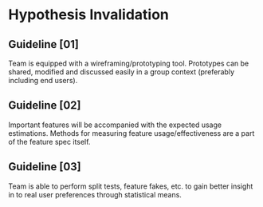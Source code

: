 Hypothesis Invalidation
=======================

## Guideline [01] 

Team is equipped with a wireframing/prototyping tool. Prototypes can be shared, modified and discussed easily in a group context (preferably including end users).

## Guideline [02]

Important features will be accompanied with the expected usage estimations. Methods for measuring feature usage/effectiveness are a part of the feature spec itself.


## Guideline [03]

Team is able to perform split tests, feature fakes, etc. to gain better insight in to real user preferences through statistical means. 
